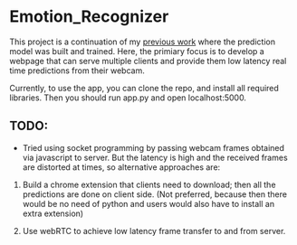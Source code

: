 # Emotion_Recognizer
This project is a continuation of my [previous work](https://github.com/Mihirsahu2307/Facial_Emotion_Recognition) where the prediction model was built and trained.
Here, the primiary focus is to develop a webpage that can serve multiple clients and provide them low latency real time predictions from their webcam.

Currently, to use the app, you can clone the repo, and install all required libraries. Then you should run app.py and open localhost:5000.

## TODO:

* Tried using socket programming by passing webcam frames obtained via javascript to server. But the latency is high and the received frames are distorted at times, so alternative approaches are:

1) Build a chrome extension that clients need to download; then all the predictions are done on client side. 
(Not preferred, because then there would be no need of python and users would also have to install an extra extension)

2) Use webRTC to achieve low latency frame transfer to and from server.
